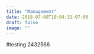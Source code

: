 ```yaml
---
title: "Management"
date: 2018-07-08T10:04:31-07:00
draft: false
image: ""
---
```


#testing 2432566